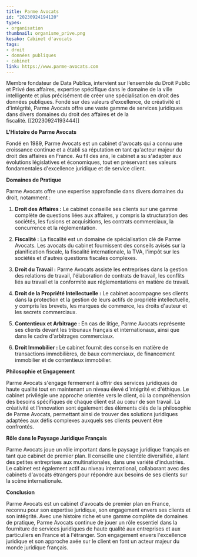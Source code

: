 ```yaml
---
title: Parme Avocats
id: "20230924194120"
types:
- organisation
thumbnail: organisme_prive.png
kesako: Cabinet d'avocats
tags:
- droit
- données publiques
- cabinet
link: https://www.parme-avocats.com
---
```


Membre fondateur de Data Publica, intervient sur l’ensemble du Droit Public et Privé des affaires, expertise spécifique dans le domaine de la ville intelligente et plus précisément de créer une spécialisation en droit des données publiques. Fondé sur des valeurs d'excellence, de créativité et d'intégrité, Parme Avocats offre une vaste gamme de services juridiques dans divers domaines du droit des affaires et de la fiscalité. [[20230924193444]]

**L'Histoire de Parme Avocats**

Fondé en 1989, Parme Avocats est un cabinet d'avocats qui a connu une croissance continue et a établi sa réputation en tant qu'acteur majeur du droit des affaires en France. Au fil des ans, le cabinet a su s'adapter aux évolutions législatives et économiques, tout en préservant ses valeurs fondamentales d'excellence juridique et de service client.

**Domaines de Pratique**

Parme Avocats offre une expertise approfondie dans divers domaines du droit, notamment :

1. **Droit des Affaires :** Le cabinet conseille ses clients sur une gamme complète de questions liées aux affaires, y compris la structuration des sociétés, les fusions et acquisitions, les contrats commerciaux, la concurrence et la réglementation.

2. **Fiscalité :** La fiscalité est un domaine de spécialisation clé de Parme Avocats. Les avocats du cabinet fournissent des conseils avisés sur la planification fiscale, la fiscalité internationale, la TVA, l'impôt sur les sociétés et d'autres questions fiscales complexes.

3. **Droit du Travail :** Parme Avocats assiste les entreprises dans la gestion des relations de travail, l'élaboration de contrats de travail, les conflits liés au travail et la conformité aux réglementations en matière de travail.

4. **Droit de la Propriété Intellectuelle :** Le cabinet accompagne ses clients dans la protection et la gestion de leurs actifs de propriété intellectuelle, y compris les brevets, les marques de commerce, les droits d'auteur et les secrets commerciaux.

5. **Contentieux et Arbitrage :** En cas de litige, Parme Avocats représente ses clients devant les tribunaux français et internationaux, ainsi que dans le cadre d'arbitrages commerciaux.

6. **Droit Immobilier :** Le cabinet fournit des conseils en matière de transactions immobilières, de baux commerciaux, de financement immobilier et de contentieux immobilier.

**Philosophie et Engagement**

Parme Avocats s'engage fermement à offrir des services juridiques de haute qualité tout en maintenant un niveau élevé d'intégrité et d'éthique. Le cabinet privilégie une approche orientée vers le client, où la compréhension des besoins spécifiques de chaque client est au cœur de son travail. La créativité et l'innovation sont également des éléments clés de la philosophie de Parme Avocats, permettant ainsi de trouver des solutions juridiques adaptées aux défis complexes auxquels ses clients peuvent être confrontés.

**Rôle dans le Paysage Juridique Français**

Parme Avocats joue un rôle important dans le paysage juridique français en tant que cabinet de premier plan. Il conseille une clientèle diversifiée, allant des petites entreprises aux multinationales, dans une variété d'industries. Le cabinet est également actif au niveau international, collaborant avec des cabinets d'avocats étrangers pour répondre aux besoins de ses clients sur la scène internationale.

**Conclusion**

Parme Avocats est un cabinet d'avocats de premier plan en France, reconnu pour son expertise juridique, son engagement envers ses clients et son intégrité. Avec une histoire riche et une gamme complète de domaines de pratique, Parme Avocats continue de jouer un rôle essentiel dans la fourniture de services juridiques de haute qualité aux entreprises et aux particuliers en France et à l'étranger. Son engagement envers l'excellence juridique et son approche axée sur le client en font un acteur majeur du monde juridique français.
